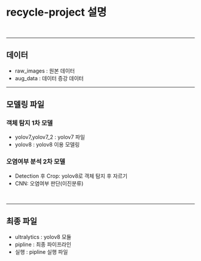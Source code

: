 # recycle-project 설명

<br/>

---
## 데이터
- raw_images : 원본 데이터
- aug_data : 데이터 증강 데이터

---
## 모델링 파일
### 객체 탐지 1차 모델
- yolov7,yolov7_2 : yolov7 파일
- yolov8 : yolov8 이용 모델링 

### 오염여부 분석 2차 모델
- Detection 후 Crop: yolov8로 객체 탐지 후 자르기
- CNN: 오염여부 판단(이진분류)

<br/>

---
## 최종 파일
- ultralytics : yolov8 모듈
- pipline : 최종 파이프라인
- 실행 : pipline 실행 파일
